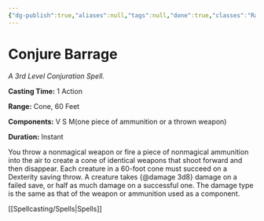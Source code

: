 ```yaml
---
{"dg-publish":true,"aliases":null,"tags":null,"done":true,"classes":"Ranger,","spellLevel":3,"school":"Conjuration","source":"PHB","permalink":"/spells/conjure-barrage/","dgHomeLink":false,"dgPassFrontmatter":true}
---
```


# Conjure Barrage
*A 3rd Level Conjuration Spell.*

**Casting Time:** 1 Action

**Range:** Cone, 60 Feet

**Components:** V S M(one piece of ammunition or a thrown weapon)

**Duration:** Instant

You throw a nonmagical weapon or fire a piece of nonmagical ammunition into the air to create a cone of identical weapons that shoot forward and then disappear. Each creature in a 60-foot cone must succeed on a Dexterity saving throw. A creature takes {@damage 3d8} damage on a failed save, or half as much damage on a successful one. The damage type is the same as that of the weapon or ammunition used as a component.

[[Spellcasting/Spells|Spells]]